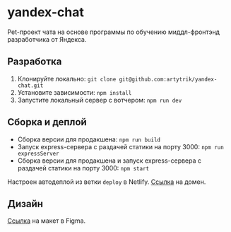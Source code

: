 # yandex-chat

Pet-проект чата на основе программы по обучению миддл-фронтэнд разработчика от Яндекса.

## Разработка

1. Клонируйте локально: `git clone git@github.com:artytrik/yandex-chat.git`
2. Установите зависимости: `npm install`
3. Запустите локальный сервер с вотчером: `npm run dev`

## Сборка и деплой

- Сборка версии для продакшена: `npm run build`
- Запуск express-сервера с раздачей статики на порту 3000: `npm run expressServer`
- Сборка версии для продакшена и запуск express-сервера с раздачей статики на порту 3000: `npm start`

Настроен автодеплой из ветки `deploy` в Netlify. [Ссылка](https://serene-knuth-a26aef.netlify.app/) на домен.

## Дизайн

[Cсылка](https://www.figma.com/file/spXqqviMAdxBrokx0AIoaa/yandex-chat?node-id=0%3A1) на макет в Figma.